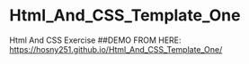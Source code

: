 # Html_And_CSS_Template_One
Html And CSS Exercise
##DEMO FROM HERE:
https://hosny251.github.io/Html_And_CSS_Template_One/
